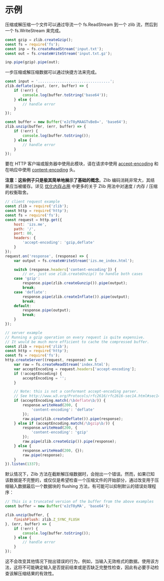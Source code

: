 # 示例

压缩或解压缩一个文件可以通过导流一个 fs.ReadStream 到一个 zlib 流，然后到一个 fs.WriteStream 来完成。

```javascript
const gzip = zlib.createGzip();
const fs = require('fs');
const inp = fs.createReadStream('input.txt');
const out = fs.createWriteStream('input.txt.gz');

inp.pipe(gzip).pipe(out);
```

一步压缩或解压缩数据可以通过快捷方法来完成。

```javascript
const input = '.................................';
zlib.deflate(input, (err, buffer) => {
    if (!err) {
        console.log(buffer.toString('base64'));
    } else {
        // handle error
    }
});

const buffer = new Buffer('eJzT0yMAAGTvBe8=', 'base64');
zlib.unzip(buffer, (err, buffer) => {
    if (!err) {
        console.log(buffer.toString());
    } else {
        // handle error
    }
});
```

要在 HTTP 客户端或服务器中使用此模块，请在请求中使用 [accept-encoding](https://www.w3.org/Protocols/rfc2616/rfc2616-sec14.html#sec14.3) 和在响应中使用 [content-encoding](https://www.w3.org/Protocols/rfc2616/rfc2616-sec14.html#sec14.11) 头。

**注意：这些例子只是极其简单地展示了基础的概念**。Zlib 编码消耗非常大，其结果应当被缓存。详见 [优化内存占用]() 中更多的关于 Zlib 用法中对速度 / 内存 / 压缩的权衡取舍。

```javascript
// client request example
const zlib = require('zlib');
const http = require('http');
const fs = require('fs');
const request = http.get({
    host: 'izs.me',
    path: '/',
    port: 80,
    headers: {
        'accept-encoding': 'gzip,deflate'
    }
});
request.on('response', (response) => {
    var output = fs.createWriteStream('izs.me_index.html');

    switch (response.headers['content-encoding']) {
        // or, just use zlib.createUnzip() to handle both cases
    case 'gzip':
        response.pipe(zlib.createGunzip()).pipe(output);
        break;
    case 'deflate':
        response.pipe(zlib.createInflate()).pipe(output);
        break;
    default:
        response.pipe(output);
        break;
    }
});

// server example
// Running a gzip operation on every request is quite expensive.
// It would be much more efficient to cache the compressed buffer.
const zlib = require('zlib');
const http = require('http');
const fs = require('fs');
http.createServer((request, response) => {
    var raw = fs.createReadStream('index.html');
    var acceptEncoding = request.headers['accept-encoding'];
    if (!acceptEncoding) {
        acceptEncoding = '';
    }

    // Note: this is not a conformant accept-encoding parser.
    // See http://www.w3.org/Protocols/rfc2616/rfc2616-sec14.html#sec14.3
    if (acceptEncoding.match(/\bdeflate\b/)) {
        response.writeHead(200, {
            'content-encoding': 'deflate'
        });
        raw.pipe(zlib.createDeflate()).pipe(response);
    } else if (acceptEncoding.match(/\bgzip\b/)) {
        response.writeHead(200, {
            'content-encoding': 'gzip'
        });
        raw.pipe(zlib.createGzip()).pipe(response);
    } else {
        response.writeHead(200, {});
        raw.pipe(response);
    }
}).listen(1337);
```

默认情况下，Zlib 方法在截断解压缩数据时，会抛出一个错误。然而，如果已知该数据是不完整的，或仅仅是希望检查一个压缩文件的开始部分，通过改变用于压缩输入数据最后一个数据块的 flushing 方法，有可能可以抑制默认的错误处理程序：

```javascript
// This is a truncated version of the buffer from the above examples
const buffer = new Buffer('eJzT0yMA', 'base64');

zlib.unzip(buffer, {
    finishFlush: zlib.Z_SYNC_FLUSH
}, (err, buffer) => {
    if (!err) {
        console.log(buffer.toString());
    } else {
        // handle error
    }
});
```

这不会改变其他情况下抛出错误的行为，例如，当输入无效格式的数据。使用该方法，这将不可能确定输入是否提前结束或是否缺乏完整性检查，因此有必要手动检查该解压缩结果的有效性。
